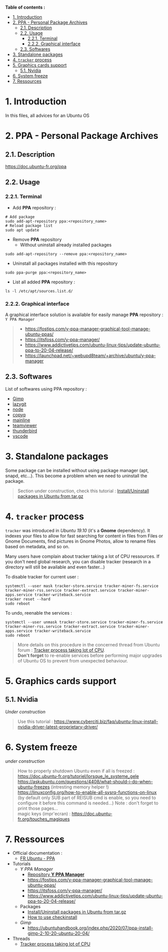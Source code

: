 **Table of contents :**
- [1. Introduction](#1-introduction)
- [2. PPA - Personal Package Archives](#2-ppa---personal-package-archives)
  - [2.1. Description](#21-description)
  - [2.2. Usage](#22-usage)
    - [2.2.1. Terminal](#221-terminal)
    - [2.2.2. Graphical interface](#222-graphical-interface)
  - [2.3. Softwares](#23-softwares)
- [3. Standalone packages](#3-standalone-packages)
- [4. `tracker` process](#4-tracker-process)
- [5. Graphics cards support](#5-graphics-cards-support)
  - [5.1. Nvidia](#51-nvidia)
- [6. System freeze](#6-system-freeze)
- [7. Ressources](#7-ressources)

# 1. Introduction

In this files, all advices for an Ubuntu OS

# 2. PPA - Personal Package Archives

## 2.1. Description

https://doc.ubuntu-fr.org/ppa

## 2.2. Usage
### 2.2.1. Terminal

- Add **PPA** repository :
```shell
# Add package
sudo add-apt-repository ppa:<repository_name>
# Reload package list
sudo apt update
```

- Remove **PPA** repository
  - Without uninstall already installed packages
```shell
sudo add-apt-repository --remove ppa:<repository_name>
```
  - Uninstall all packages installed with this repository
```shell
sudo ppa-purge ppa:<repository_name>
```

- List all added **PPA** repository :
```shell
ls -l /etc/apt/sources.list.d/
```

### 2.2.2. Graphical interface

A graphical interface solution is available for easily manage **PPA** repository : `Y PPA Manager`
> - https://fostips.com/y-ppa-manager-graphical-tool-manage-ubuntu-ppas/
> - https://itsfoss.com/y-ppa-manager/
> - https://www.addictivetips.com/ubuntu-linux-tips/update-ubuntu-ppa-to-20-04-release/
> - https://launchpad.net/~webupd8team/+archive/ubuntu/y-ppa-manager

## 2.3. Softwares

List of softwares using PPA repository :
- [Gimp](https://doc.ubuntu-fr.org/gimp)
- [lazygit](https://github.com/jesseduffield/lazygit)
- [node](https://doc.ubuntu-fr.org/nodejs)
- [copyq](https://copyq.readthedocs.io/en/latest/installation.html)
- [mainline](https://github.com/bkw777/mainline)
- [teamviewer](https://community.teamviewer.com/English/kb/articles/30666-how-to-update-teamviewer-on-linux-via-repository)
- [thunderbird](https://doc.ubuntu-fr.org/thunderbird)
- [vscode](https://code.visualstudio.com/docs/setup/linux)

# 3. Standalone packages

Some package can be installed without using package manager (apt, snapd, etc...). This become a problem when we need to uninstall the package.  
> Section under construction, check this tutorial : [Install/Uninstall packages in Ubuntu from tar.gz](https://ajinkya007.in/linux/install-packages-in-ubuntu-from-tar-gz/)

# 4. `tracker` process

`tracker` was introduced in _Ubuntu 19.10_ (it's a **Gnome** dependency). It indexes your files to allow for fast searching for content in files from Files or Gnome Documents, find pictures in Gnome Photos, allow to rename files based on metadata, and so on.

Many users have complain about tracker taking a lot of CPU ressources. If you don't need global research, you can disable tracker (research in a directory will still be available and even faster...)

To disable tracker for current user :
```shell
systemctl --user mask tracker-store.service tracker-miner-fs.service tracker-miner-rss.service tracker-extract.service tracker-miner-apps.service tracker-writeback.service
tracker reset --hard
sudo reboot
```

To undo, reenable the services :
```shell
systemctl --user unmask tracker-store.service tracker-miner-fs.service tracker-miner-rss.service tracker-extract.service tracker-miner-apps.service tracker-writeback.service
sudo reboot
```
> More details on this procedure in the concerned thread from Ubuntu forum : [Tracker process taking lot of CPU](https://askubuntu.com/questions/1187191/tracker-process-taking-lot-of-cpu).  
> **Don't forget** to re-enable services before performing major upgrades of Ubuntu OS to prevent from unexpected behaviour.

# 5. Graphics cards support
## 5.1. Nvidia

_Under construction_ 
> Use this tutorial : https://www.cyberciti.biz/faq/ubuntu-linux-install-nvidia-driver-latest-proprietary-driver/

# 6. System freeze

_under construction_
> How to properly shutdown Ubuntu even if all is freezed : https://doc.ubuntu-fr.org/tutoriel/lorsque_le_systeme_gele
> https://askubuntu.com/questions/4408/what-should-i-do-when-ubuntu-freezes (intresting memory helper !)
> https://linuxconfig.org/how-to-enable-all-sysrq-functions-on-linux (by default only SUB part of REISUB cmd is enable, so you need to configure it before this command is needed...)
> Note : don't forget to print those pages...  
> magic keys (impr'ecran) : https://doc.ubuntu-fr.org/touches_magiques

# 7. Ressources

- Official documentation :
  - [FR Ubuntu - PPA](https://doc.ubuntu-fr.org/ppa)
- Tutorials
  - _Y PPA Manager_
    - [Repository **Y PPA Manager**](https://launchpad.net/~webupd8team/+archive/ubuntu/y-ppa-manager)
    - https://fostips.com/y-ppa-manager-graphical-tool-manage-ubuntu-ppas/
    - https://itsfoss.com/y-ppa-manager/
    - https://www.addictivetips.com/ubuntu-linux-tips/update-ubuntu-ppa-to-20-04-release/
  - Packages
    - [Install/Uninstall packages in Ubuntu from tar.gz](https://ajinkya007.in/linux/install-packages-in-ubuntu-from-tar-gz/)
    - [How to use checkinstall](https://doc.ubuntu-fr.org/checkinstall)
  - _Gimp_
    - https://ubuntuhandbook.org/index.php/2020/07/ppa-install-gimp-2-10-20-ubuntu-20-04/
- Threads
  - [Tracker process taking lot of CPU](https://askubuntu.com/questions/1187191/tracker-process-taking-lot-of-cpu)
  